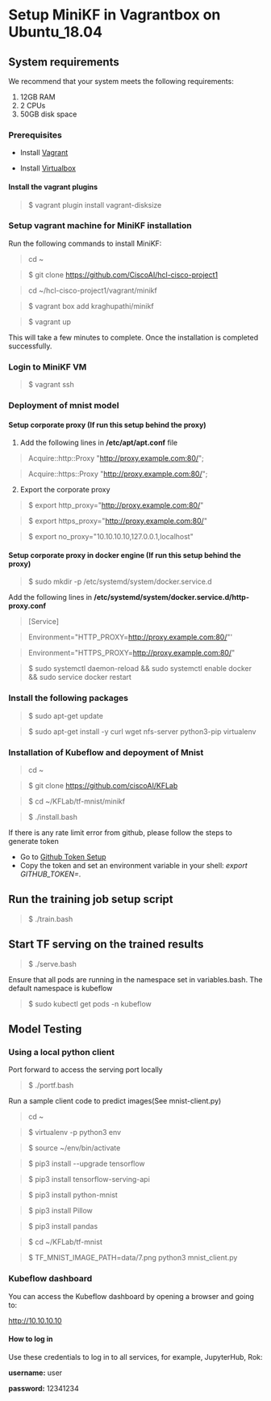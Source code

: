 # Setup MiniKF in Vagrantbox on Ubuntu_18.04

## System requirements

We recommend that your system meets the following requirements:

1. 12GB RAM
2. 2 CPUs
3. 50GB disk space

### Prerequisites

* Install [Vagrant](https://www.vagrantup.com/downloads.html)

* Install [Virtualbox](https://www.virtualbox.org/wiki/Downloads)

#### Install the vagrant plugins

> $ vagrant plugin install vagrant-disksize

### Setup vagrant machine for MiniKF installation

Run the following commands to install MiniKF:

> cd ~

> $ git clone https://github.com/CiscoAI/hcl-cisco-project1

> cd ~/hcl-cisco-project1/vagrant/minikf

> $ vagrant box add kraghupathi/minikf

> $ vagrant up

This will take a few minutes to complete. Once the installation is completed successfully.


### Login to MiniKF VM

> $ vagrant ssh

### Deployment of mnist model
#### Setup corporate proxy (If run this setup behind the proxy)

1. Add the following lines in **/etc/apt/apt.conf** file

> Acquire::http::Proxy "http://proxy.example.com:80/";

> Acquire::https::Proxy "http://proxy.example.com:80/";

2. Export the corporate proxy 

> $ export http_proxy="http://proxy.example.com:80/"

> $ export https_proxy="http://proxy.example.com:80/"

> $ export no_proxy="10.10.10.10,127.0.0.1,localhost" 

#### Setup corporate proxy in docker engine (If run this setup behind the proxy)

> $ sudo mkdir -p /etc/systemd/system/docker.service.d

Add the following lines in **/etc/systemd/system/docker.service.d/http-proxy.conf**

> [Service]

> Environment="HTTP_PROXY=http://proxy.example.com:80/"'

> Environment="HTTPS_PROXY=http://proxy.example.com:80/"

> $ sudo systemctl daemon-reload && sudo systemctl enable docker && sudo service docker restart

### Install the following packages

> $ sudo apt-get update

> $ sudo apt-get install -y curl wget nfs-server python3-pip virtualenv

### Installation of Kubeflow and depoyment of Mnist

> cd ~

> $ git clone https://github.com/ciscoAI/KFLab

> $ cd ~/KFLab/tf-mnist/minikf

> $ ./install.bash

If there is any rate limit error from github, please follow the steps to generate token 

- Go to [Github Token Setup](https://github.com/settings/tokens)
- Copy the token and set an environment variable in your shell: _export GITHUB_TOKEN=<token>_.
 
## Run the training job setup script

> $ ./train.bash

## Start TF serving on the trained results

> $ ./serve.bash

Ensure that all pods are running in the namespace set in variables.bash. The default namespace is kubeflow

> $ sudo kubectl get pods -n kubeflow

## Model Testing
### Using a local python client

Port forward to access the serving port locally

> $ ./portf.bash

Run a sample client code to predict images(See mnist-client.py)

> cd ~

> $ virtualenv -p python3 env

> $ source ~/env/bin/activate

> $ pip3 install --upgrade tensorflow

> $ pip3 install tensorflow-serving-api

> $ pip3 install python-mnist

> $ pip3 install Pillow

> $ pip3 install pandas

> $ cd ~/KFLab/tf-mnist

> $ TF_MNIST_IMAGE_PATH=data/7.png python3 mnist_client.py


### Kubeflow dashboard

You can access the Kubeflow dashboard by opening a browser and going to:

http://10.10.10.10

#### How to log in

Use these credentials to log in to all services, for example, JupyterHub, Rok:

**username:** user

**password:** 12341234


